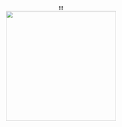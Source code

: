 <div align="center"
<h1>!!!</h1>
<div align="center">
<img src="https://media.giphy.com/media/v1.Y2lkPWVjZjA1ZTQ3Y3c1cnMxMTJlZ2w4ZzB3cjc4OTVsaWM0aWpzYW5wZGVkN2tscGx5YSZlcD12MV9zdGlja2Vyc19zZWFyY2gmY3Q9cw/RyAuIdvXOugUw/giphy.gif" width="300">
</div>
